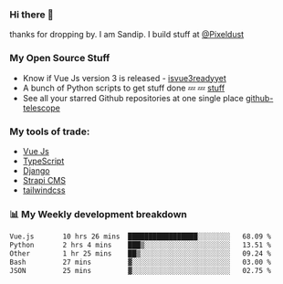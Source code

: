 ### Hi there 👋

thanks for dropping by.
I am Sandip. I build stuff at [@Pixeldust](github.com/pixeldust-in/)

###  **My Open Source Stuff**

 - Know if Vue Js version 3 is released -  [isvue3readyyet](https://github.com/sandiprb/isvue3readyyet)
 - A bunch of Python scripts to get stuff done 💤 💤 [stuff](https://github.com/sandiprb/stuff)
 - See all your starred Github repositories at one single place [github-telescope](https://github.com/sandiprb/github-telescope)



###  **My tools of trade:**
 - [Vue Js](https://github.com/vuejs/vue/)
 - [TypeScript](https://github.com/microsoft/TypeScript)
 - [Django](github.com/django/django)
 - [Strapi CMS](github.com/strapi/strapi)
 - [tailwindcss](https://github.com/tailwindlabs/tailwindcss)


###  📊 **My Weekly development breakdown**
<!--START_SECTION:waka-->

```txt
Vue.js       10 hrs 26 mins  █████████████████░░░░░░░░   68.09 %
Python       2 hrs 4 mins    ███▒░░░░░░░░░░░░░░░░░░░░░   13.51 %
Other        1 hr 25 mins    ██▒░░░░░░░░░░░░░░░░░░░░░░   09.24 %
Bash         27 mins         ▓░░░░░░░░░░░░░░░░░░░░░░░░   03.00 %
JSON         25 mins         ▓░░░░░░░░░░░░░░░░░░░░░░░░   02.75 %
```

<!--END_SECTION:waka-->

